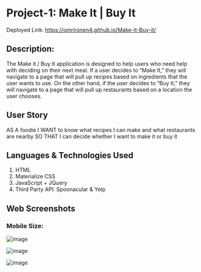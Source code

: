 # Project-1: Make It | Buy It
Deployed Link: https://omrironen4.github.io/Make-it-Buy-it/


## Description:

The Make it / Buy It application is designed to help users who need help with deciding on their next meal. 
If a user decides to “Make It,” they will navigate to a page that will pull up recipes based on ingredients that the user wants to use. 
On the other hand, if the user decides to “Buy It,” they will navigate to a page that will pull up restaurants based on a location the user chooses.



## User Story

AS A foodie
I WANT to know what recipes I can make and what restaurants are nearby
SO THAT I can decide whether I want to make it or buy it



## Languages & Technologies Used
1. HTML
2. Materialize CSS
3. JavaScript + JQuery
4. Third Party API: Spoonacular & Yelp



## Web Screenshots

### Mobile Size:

![image](https://user-images.githubusercontent.com/80147201/116768410-3b2ac700-a9eb-11eb-8e89-328a9e471f1b.png)

![image](https://user-images.githubusercontent.com/80147201/116768426-4b42a680-a9eb-11eb-97c3-c952c84d96e8.png)

![image](https://user-images.githubusercontent.com/80147201/116768441-69a8a200-a9eb-11eb-90fd-c532f76aaff2.png)


